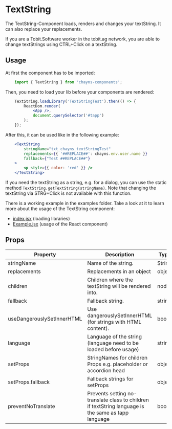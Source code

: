 # TextString #

The TextString-Component loads, renders and changes your textString. It can also replace your replacements.

If you are a Tobit.Software worker in the tobit.ag network, you are able to change textStrings using CTRL+Click on a textString.


## Usage ##

At first the component has to be imported:

```jsx harmony
    import { TextString } from 'chayns-components';
```

Then, you need to load your lib before your components are rendered:
```jsx harmony
    TextString.loadLibrary('TextStringTest').then(() => {
        ReactDom.render(
            <App />,
            document.querySelector('#tapp')
        );
    });
```

After this, it can be used like in the following example:
```jsx harmony
    <TextString
        stringName="txt_chayns_textStringTest"
        replacements={{ '##REPLACE##': chayns.env.user.name }}
        fallback={"Test ##REPLACE##"}
    >
        <p style={{ color: 'red' }} />
    </TextString>
```

If you need the textString as a string, e.g. for a dialog, you can use the static method `TextString.getTextString(stringName)`.
Note that changing the textString via STRG+Click is not available with this function.

There is a working example in the examples folder. Take a look at it to learn more about the usage of the TextString component:
- [index.jsx](https://github.com/TobitSoftware/chayns-components/blob/master/examples/index.jsx) (loading libraries)
- [Example.jsx](https://github.com/TobitSoftware/chayns-components/blob/master/examples/react-chayns-textstring/Example.jsx) (usage of the React component)

## Props ##

| Property   | Description                                                                            | Type     |
|------------|----------------------------------------------------------------------------------------|----------|
| stringName  | Name of the string.                                                                   | String   |
| replacements | Replacements in an object                                                            | object   |
| children    | Children where the textString will be rendered into.                                  | node     |
| fallback    | Fallback string.                                                                      | string   |
| useDangerouslySetInnerHTML | Use dangerouslySetInnerHTML (for strings with HTML content).           | bool     |
| language | Language of the string (language need to be loaded before usage)                         | string   |
| setProps | StringNames for children Props e.g. placeholder or accordion head                        | object   |
| setProps.fallback | Fallback strings for setProps                                                   | object   |
| preventNoTranslate | Prevents setting no-translate class to children if textString language is the same as tapp language | bool |
